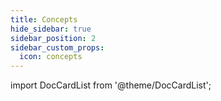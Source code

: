 ```yaml
---
title: Concepts
hide_sidebar: true
sidebar_position: 2
sidebar_custom_props:
  icon: concepts
---
```


import DocCardList from '@theme/DocCardList';

<DocCardList />
